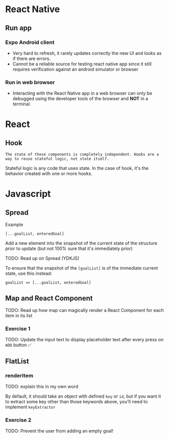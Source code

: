 # React Native

## Run app

### Expo Android client

- Very hard to refresh, it rarely updates correctly the new UI and looks as if there are errors.
- Cannot be a reliable source for testing react native app since it still requires verification against an android simulator or browser

### Run in web browser

- Interacting with the React Native app in a web browser can only be debugged using the developer tools of the browser and **NOT** in a terminal.

# React

## Hook

```
The state of these components is completely independent. Hooks are a way to reuse stateful logic, not state itself.
```

Stateful logic is any code that uses state. In the case of hook, it's the behavior created with one or more hooks.

# Javascript

## Spread

Example
```JS
[...goalList, enteredGoal]
```
Add a new element into the snapshot of the current state of the structure prior to update (but not 100% sure that it's immediately prior)

TODO: Read up on Spread (YDKJS)

To ensure that the snapshot of the ```[goalList]``` is of the immediate current state, use this instead:

```JS
goalList => [...goalList, enteredGoal]
```

## Map and React Component

TODO: Read up how map can magically render a React Component for each item in its list

### Exercise 1

TODO: Update the input text to display placeholder text after every press on ```ADD``` button ✅

## FlatList

### renderItem

TODO: explain this in my own word

By default, it should take an object with defined ```key``` or ```id```, but if you want it to extract some key other than those keywords above, you'll need to implement ```keyExtractor```

### Exercise 2

TODO: Prevent the user from adding an empty goal!
